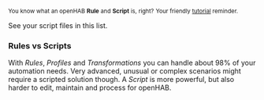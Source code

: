 <small>You know what an openHAB **Rule** and **Script** is, right?</small>
<small class="blockquote-footer">Your friendly [tutorial](tutorial-1.html) reminder.</small>

See your script files in this list. 

### Rules vs Scripts

With *Rules*, *Profiles* and *Transformations* you can handle about 98% of your automation needs.
Very advanced, unusual or complex scenarios might require a scripted solution though.
A *Script* is more powerful, but also harder to edit, maintain and process for openHAB.
